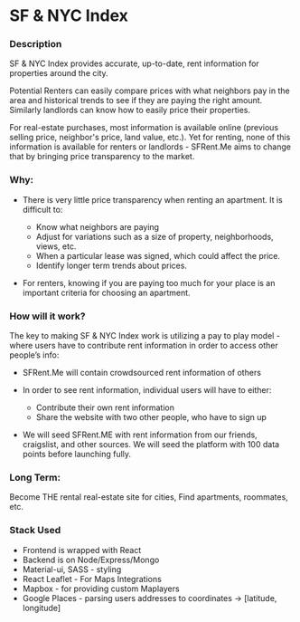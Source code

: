 # SF & NYC Index

### Description

SF & NYC Index provides accurate, up-to-date, rent information for properties around the city. 

Potential Renters can easily compare prices with what neighbors pay in the area and historical trends to see if they are paying the right amount. Similarly landlords can know how to easily price their properties.

For real-estate purchases, most information is available online (previous selling price, neighbor's price, land value, etc.). Yet for renting, none of this information is available for renters or landlords - SFRent.Me aims to change that by bringing price transparency to the market.


### Why:
  * There is very little price transparency when renting an apartment. It is difficult to:
    * Know what neighbors are paying
    * Adjust for variations such as a size of property, neighborhoods, views, etc. 
    * When a particular lease was signed, which could affect the price.
    * Identify longer term trends about prices.

  * For renters, knowing if you are paying too much for your place is an important criteria for choosing an apartment.

### How will it work?

The key to making SF & NYC Index work is utilizing a pay to play model - where users have to contribute rent information in order to access other people’s info:
  * SFRent.Me will contain crowdsourced rent information of others

  * In order to see rent information, individual users will have to either:
    * Contribute their own rent information
    * Share the website with two other people, who have to sign up

  * We will seed SFRent.ME with rent information from our friends, craigslist, and
  other sources. We will seed the platform with 100 data points before launching fully.

### Long Term:
Become THE rental real-estate site for cities, Find apartments, roommates, etc.

### Stack Used
  * Frontend is wrapped with React
  * Backend is on Node/Express/Mongo
  * Material-ui, SASS - styling
  * React Leaflet - For Maps Integrations
  * Mapbox - for providing custom Maplayers
  * Google Places - parsing users addresses to coordinates -> [latitude, longitude]



